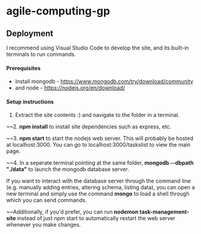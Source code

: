 # agile-computing-gp

## Deployment

I recommend using Visual Studio Code to develop the site, and its built-in terminals to run commands.

#### Prerequisites

- Install mongodb - https://www.mongodb.com/try/download/community
- and node - https://nodejs.org/en/download/

#### Setup instructions

1. Extract the site contents :) and navigate to the folder in a terminal.

~~2. **npm install** to install site dependencies such as express, etc.

~~3. **npm start** to start the nodejs web server. This will probably be hosted at localhost:3000. You can go to localhost:3000/taskslist to view the main page.

~~4. In a seperate terminal pointing at the same folder, **mongodb --dbpath "./data"** to launch the mongodb database server.

If you want to interact with the database server through the command line (e.g. manually adding entries, altering schema, listing data), you can open a new terminal and simply use the command **mongo** to load a shell through which you can send commands.

~~Additionally, if you'd prefer, you can run **nodemon task-management-site** instead of just npm start to automatically restart the web server whenever you make changes.
